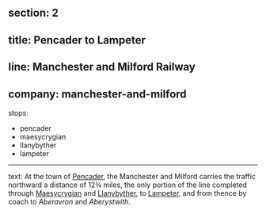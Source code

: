 section: 2
----
title: Pencader to Lampeter
----
line: Manchester and Milford Railway
----
company: manchester-and-milford
----
stops:
- pencader
- maesycrygian
- llanybyther
- lampeter
----
text: At the town of [Pencader](/stations/pencader), the Manchester and Milford carries the traffic northward a distance of 12¾ miles, the only portion of the line completed through [Maesycrygian](/stations/maesycrygian) and [Llanybyther](/stations/llanybyther), to [Lampeter](/stations/lampeter), and from thence by coach to *Aberavron* and *Aberystwith*.
